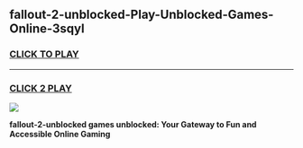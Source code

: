 
## fallout-2-unblocked-Play-Unblocked-Games-Online-3sqyl
<h3>
<a href="https://premium76.site?title=fallout-2-unblocked&ref=25A">CLICK TO PLAY</a></h3>
<hr>

<h3>
<a href="https://premium76.site?title=fallout-2-unblocked&ref=25A">CLICK 2 PLAY</a>
  
</h3>

<a href="https://premium76.site?title=fallout-2-unblocked&ref=25A"><img src="https://clearcache.store/games.png"></a>


**fallout-2-unblocked games unblocked: Your Gateway to Fun and Accessible Online Gaming**
